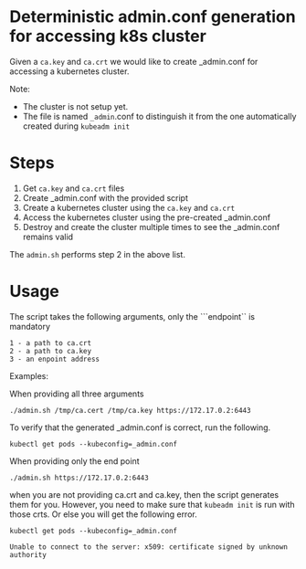 # Deterministic admin.conf generation for accessing k8s cluster

Given a ```ca.key``` and ```ca.crt``` we would like to create _admin.conf for accessing a kubernetes cluster.

Note:
- The cluster is not setup yet.
- The file is named ```_admin```.conf to distinguish it from the one automatically created during ```kubeadm init```
# Steps
1. Get ```ca.key``` and ```ca.crt``` files
2. Create _admin.conf with the provided script
3. Create a kubernetes cluster using the ```ca.key``` and ```ca.crt```
4. Access the kubernetes cluster using the pre-created _admin.conf
5. Destroy and create the cluster multiple times to see the _admin.conf remains valid

The ```admin.sh``` performs step 2 in the above list.

# Usage

The script takes the following arguments, only the ```endpoint`` is mandatory

```
1 - a path to ca.crt
2 - a path to ca.key
3 - an enpoint address
```

Examples:

When providing all three arguments
```
./admin.sh /tmp/ca.cert /tmp/ca.key https://172.17.0.2:6443
```
To verify that the generated _admin.conf is correct, run the following.

```
kubectl get pods --kubeconfig=_admin.conf
```

When providing only the end point
```
./admin.sh https://172.17.0.2:6443
```

when you are not providing ca.crt and ca.key, then the script generates them for you.
However, you need to make sure that ```kubeadm init``` is run with those crts. Or else you will get the following error.


```
kubectl get pods --kubeconfig=_admin.conf
```
```
Unable to connect to the server: x509: certificate signed by unknown authority
```
